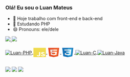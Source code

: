 ### Olá! Eu sou o Luan Mateus

- 🔭 Hoje trabalho com front-end e back-end
- 🌱 Estudando PHP
- 😄 Pronouns: ele/dele

<div>
  <a href="https://github.com/luanduartee">
  <img height="180em" src="https://github-readme-stats.vercel.app/api?username=luanduartee&show_icons=true&theme=dracula&include_all_commits=true&count_private=true"/>
  <img height="180em" src="https://github-readme-stats.vercel.app/api/top-langs/?username=luanduartee&layout=compact&langs_count=16&theme=dracula"/>
</div>

<div style="display: inline_block"><br>
  <img align="center" alt="Luan-PHP" height="35" width="45" src="https://icongr.am/devicon/php-original.svg?size=128&color=currentColor" />
  <img align="center" alt="Luan-Js" height="30" width="40" src="https://raw.githubusercontent.com/devicons/devicon/master/icons/javascript/javascript-plain.svg">
  <img align="center" alt="Luan-HTML" height="30" width="40" src="https://raw.githubusercontent.com/devicons/devicon/master/icons/html5/html5-original.svg">
  <img align="center" alt="Luan-CSS" height="30" width="40" src="https://raw.githubusercontent.com/devicons/devicon/master/icons/css3/css3-original.svg">
  <img align="center" alt="Luan-C" height="30" width="40" src="https://icongr.am/devicon/c-original.svg?size=128&color=currentColor">
  <img align="center" alt="Luan-Java" height="30" width="40" src="https://icongr.am/devicon/java-original.svg?size=128&color=currentColor">
</div>

  ##
 
<div> 
    <a href="https://instagram.com/luanmateus444" target="_blank"><img src="https://img.shields.io/badge/-Instagram-%23E4405F?style=for-the-badge&logo=instagram&logoColor=white" target="_blank"></a>
    <a href = "mailto:luanmateus.duarte@gmail.com"><img src="https://img.shields.io/badge/-Gmail-%23333?style=for-the-badge&logo=gmail&logoColor=white" target="_blank"></a>
    <a href="https://www.linkedin.com/in/luan-mateus-duarte" target="_blank"><img src="https://img.shields.io/badge/-LinkedIn-%230077B5?style=for-the-badge&logo=linkedin&logoColor=white" target="_blank"></a> 
  
</div>

